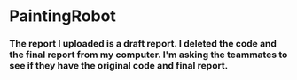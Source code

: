 # PaintingRobot

### The report I uploaded is a draft report. I deleted the code and the final report from my computer. I'm asking the teammates to see if they have the original code and final report.
